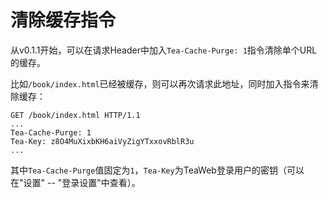 # 清除缓存指令
从v0.1.1开始，可以在请求Header中加入`Tea-Cache-Purge: 1`指令清除单个URL的缓存。

比如`/book/index.html`已经被缓存，则可以再次请求此地址，同时加入指令来清除缓存：
~~~http
GET /book/index.html HTTP/1.1
...
Tea-Cache-Purge: 1
Tea-Key: z8O4MuXixbKH6aiVyZigYTxxovRblR3u
...
~~~

其中`Tea-Cache-Purge`值固定为`1`，`Tea-Key`为TeaWeb登录用户的密钥（可以在"设置" -- "登录设置"中查看）。